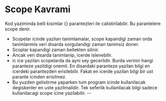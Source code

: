 # Scope Kavrami
Kod yaziminda belli kisimlar {} parantezleri ile calistirilabilir. Bu parantelere scope denir.
* Scopelar icinde yazilan tanimlamalar, scope kapandigi zaman orda tanimlanmis veri disarda sorgulandigi zaman tanimsiz doner.
* Scoplar kapandigi zaman bellekten silinir.
* Ancak veri disarda tanimlanip, icerde islenebilir. 
* ic ice yazilan scopelarda da ayni sey gecerlidir. Burda verinin hangi paranteze yazildigi onemli. En disardaki paranteze yazilan bilgi en icerdeki parantezden erisilebilir. Fakat en icerde yazilan bilgi bir ust parante icinden erisilmez.
* Bu yuzden gelistirme yaparken tum program icinde kullanilacak degiskenler en uste yazilmalidir. Tek seferlik kullanilacak bilgi sadece kullanilacagi scope icine yazilabilir.
--


